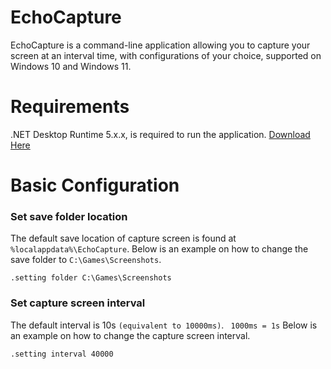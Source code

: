 # EchoCapture

EchoCapture is a command-line application allowing you to capture your screen at an
interval time, with configurations of your choice, supported on Windows 10 and Windows 11.

# Requirements

.NET Desktop Runtime 5.x.x, is required to run the application.
[Download Here](https://dotnet.microsoft.com/en-us/download/dotnet/5.0)

# Basic Configuration

### Set save folder location

The default save location of capture screen is found at `%localappdata%\EchoCapture`.
Below is an example on how to change the save folder to `C:\Games\Screenshots`.

```
.setting folder C:\Games\Screenshots
```

### Set capture screen interval

The default interval is 10s `(equivalent to 10000ms)`.
``` 1000ms = 1s```
Below is an example on how to change the capture screen interval.

```
.setting interval 40000
```

